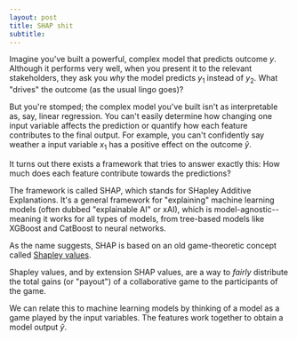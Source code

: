 ```yaml
---
layout: post
title: SHAP shit
subtitle:
---
```


Imagine you've built a powerful, complex model that predicts outcome $y$. Although it performs very well, when you present it to the relevant stakeholders, they ask you *why* the model predicts $y_1$ instead of $y_2$. What "drives" the outcome (as the usual lingo goes)?

But you're stomped; the complex model you've built isn't as interpretable as, say, linear regression. You can't easily determine how changing one input variable affects the prediction or quantify how each feature contributes to the final output. For example, you can't confidently say weather a input variable $x_1$ has a positive effect on the outcome $\hat{y}$. 

It turns out there exists a framework that tries to answer exactly this: How much does each feature contribute towards the predictions? 

The framework is called SHAP, which stands for SHapley Additive Explanations. It's a general framework for "explaining" machine learning models (often dubbed "explainable AI" or xAI), which is model-agnostic--meaning it works for all types of models, from tree-based models like XGBoost and CatBoost to neural networks.

As the name suggests, SHAP is based on an old game-theoretic concept called [Shapley values](https://en.wikipedia.org/wiki/Shapley_value).

Shapley values, and by extension SHAP values, are a way to *fairly* distribute the total gains (or "payout") of a collaborative game to the participants of the game. 

We can relate this to machine learning models by thinking of a model as a game played by the input variables. The features work together to obtain a model output $\hat{y}$. 

